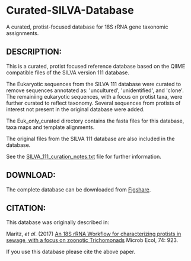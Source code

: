 # Curated-SILVA-Database
A curated, protist-focused database for 18S rRNA gene taxonomic assignments.

## DESCRIPTION:

This is a curated, protist focused reference database based on the QIIME compatible files of the SILVA version 111 database.

The Eukaryotic sequences from the SILVA 111 database were curated to remove sequences annotated as: 'uncultured', 'unidentified', and 'clone'.
The remainiing eukaryotic sequences, with a focus on protist taxa, were further curated to reflect taxonomy. 
Several sequences from protists of interest not present in the original database were added.

The Euk_only_curated directory contains the fasta files for this database, taxa maps and template alignments.

The original files from the SILVA 111 database are also included in the database.

See the [SILVA_111_curation_notes.txt](./SILVA_111_curation_notes.txt) file for further information.

## DOWNLOAD:

The complete database can be downloaded from [Figshare][Database].

## CITATION:

This database was originally described in: 

Maritz, *et al*. (2017) [An 18S rRNA Workflow for characterizing protists in sewage, with a focus on zoonotic Trichomonads][Paper] Microb Ecol, 74: 923. 


If you use this database please cite the above paper.

[Paper]: https://doi.org/10.1007/s00248-017-0996-9 
[Database]: https://doi.org/10.6084/m9.figshare.3114850.v1


